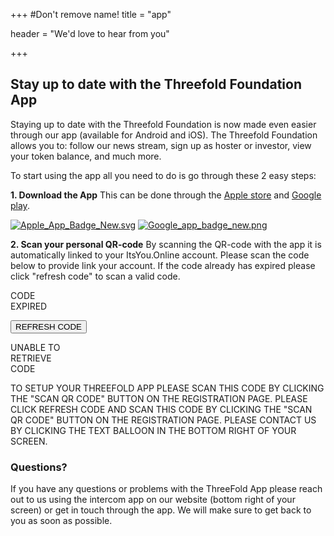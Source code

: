 +++
#Don't remove name!
title = "app"

header = "We'd love to hear from you"

+++

## Stay up to date with the Threefold Foundation App
Staying up to date with the Threefold Foundation is now made even easier through our app (available for Android and iOS). The Threefold Foundation allows you to: follow our news stream, sign up as hoster or investor, view your token balance, and much more.

To start using the app all you need to do is go through these 2 easy steps:


**1. Download the App**
This can be done through the [Apple store](http://itunes.apple.com/app/id1276543091) and [Google play](https://market.android.com/details?id=com.mobicage.rogerthat.em.be.threefold.token).


[![Apple_App_Badge_New.svg](/img/Apple_App_Badge_New.svg)](http://itunes.apple.com/app/id1276543091)
[![Google_app_badge_new.png](/img/Google_app_badge_new.png)](https://market.android.com/details?id=com.mobicage.rogerthat.em.be.threefold.token)

**2. Scan your personal QR-code**
By scanning the QR-code with the app it is automatically linked to your ItsYou.Online account.
Please scan the code below to provide link your account.
If the code already has expired please click "refresh code" to scan a valid code.

<div class="row qrcode">
  <div id="qrcode" class="col-sm-4">
    <div id="expired-overlay">
        <p>CODE<br>EXPIRED</p>
        <button id="refresh-button" type="button" class="btn btn-success">REFRESH CODE</button>
    </div>
    <div id="error-overlay">
        <p>UNABLE TO<br>RETRIEVE<br>CODE</p>
    </div>
  </div>
  <div id="qr-text" class="col-sm-4">
    <span class="ok">
      TO SETUP YOUR THREEFOLD APP PLEASE SCAN THIS CODE BY CLICKING THE "SCAN QR CODE" BUTTON ON THE REGISTRATION PAGE.
    </span>
    <span class="expired">
      PLEASE CLICK REFRESH CODE AND SCAN THIS CODE BY CLICKING THE "SCAN QR CODE" BUTTON ON THE REGISTRATION PAGE.
    </span>
    <span class="error">
      PLEASE CONTACT US BY CLICKING THE TEXT BALLOON IN THE BOTTOM RIGHT OF YOUR SCREEN.
    </span>
  </div>
</div>

<div class="clear-fix"></div>

### Questions?

If you have any questions or problems with the ThreeFold App please reach out to us using the intercom app on our website (bottom right of your screen) or get in touch through the app. We will make sure to get back to you as soon as possible.
